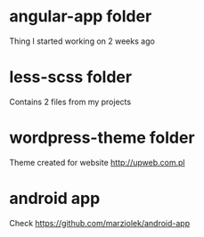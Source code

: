 # angular-app folder
Thing I started working on 2 weeks ago

# less-scss folder
Contains 2 files from my projects

# wordpress-theme folder
Theme created for website http://upweb.com.pl

# android app
Check https://github.com/marziolek/android-app